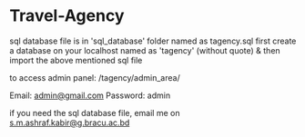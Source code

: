# Travel-Agency

sql database file is in 'sql_database' folder named as tagency.sql
first create a database on your localhost named as 'tagency' (without quote) & then import the above mentioned sql file

to access admin panel:
/tagency/admin_area/

Email: admin@gmail.com
Password: admin

if you need the sql database file, email me on <s.m.ashraf.kabir@g.bracu.ac.bd>
